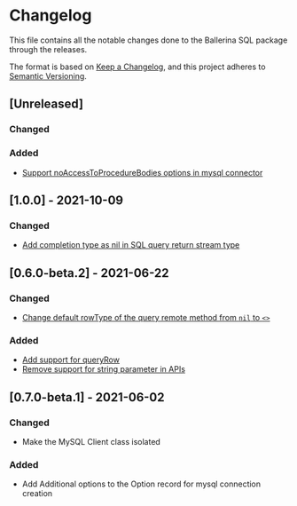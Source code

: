 # Changelog
This file contains all the notable changes done to the Ballerina SQL package through the releases.

The format is based on [Keep a Changelog](https://keepachangelog.com/en/1.0.0/),
and this project adheres to [Semantic Versioning](https://semver.org/spec/v2.0.0.html).

## [Unreleased]

### Changed

### Added
- [Support noAccessToProcedureBodies options in mysql connector](https://github.com/ballerina-platform/ballerina-standard-library/issues/1545)

## [1.0.0] - 2021-10-09

### Changed
- [Add completion type as nil in SQL query return stream type](https://github.com/ballerina-platform/ballerina-standard-library/issues/1654)

## [0.6.0-beta.2] - 2021-06-22

### Changed
- [Change default rowType of the query remote method from `nil` to `<>`](https://github.com/ballerina-platform/ballerina-standard-library/issues/1445)
 
### Added 
- [Add support for queryRow](https://github.com/ballerina-platform/ballerina-standard-library/issues/1604)
- [Remove support for string parameter in APIs](https://github.com/ballerina-platform/ballerina-standard-library/issues/2010)

## [0.7.0-beta.1] - 2021-06-02

### Changed
- Make the MySQL Client class isolated
  
### Added
- Add Additional options to the Option record for mysql connection creation